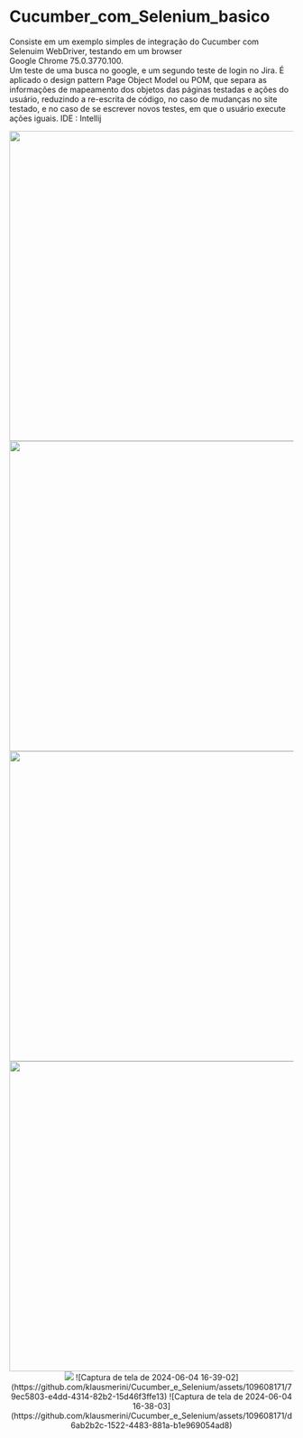 # Cucumber_com_Selenium_basico
Consiste em um exemplo simples de integração do Cucumber com Selenuim WebDriver, testando em um browser  
Google Chrome  75.0.3770.100.  
Um teste de uma busca no google, e um segundo teste de login no Jira. É aplicado o design pattern Page Object Model ou POM, que separa as informações de mapeamento dos objetos das páginas testadas e ações do usuário, reduzindo a re-escrita de código, no caso de mudanças no site testado, e no caso de se escrever novos testes, em que o usuário execute ações iguais. 
IDE : Intellij      
<div align="center">
<img src="https://github.com/klausmerini/Cucumber_com_Selenium_basico/assets/109608171/85a883f4-fe32-42c8-921c-7650062bee13" width="550px" /)
</div>  
<div align="center">
<img src="https://github.com/klausmerini/Cucumber_com_Selenium_basico/assets/109608171/4e9afdb4-d072-4f88-be9b-e4c3924cc147" width="550px" /)
</div>
<div align="center">
<img src="https://github.com/klausmerini/Cucumber_com_Selenium_basico/assets/109608171/301f6f90-f1db-4510-9968-d7aba059e673)" width="550px" /)
</div>
<div align="center">
<img src="https://github.com/klausmerini/Cucumber_com_Selenium_basico/assets/109608171/aba6ded3-e5f0-41b8-9d60-c450c4eaf45f" width="550px" /)
</div>   
<div align="center">
<img src="https://github.com/klausmerini/Cucumber_e_Selenium/assets/109608171/ba81ebda-ac17-4000-a594-ee287a3202a7)" /)
</div>  
![Captura de tela de 2024-06-04 16-39-02](https://github.com/klausmerini/Cucumber_e_Selenium/assets/109608171/79ec5803-e4dd-4314-82b2-15d46f3ffe13)
![Captura de tela de 2024-06-04 16-38-03](https://github.com/klausmerini/Cucumber_e_Selenium/assets/109608171/d6ab2b2c-1522-4483-881a-b1e969054ad8)
